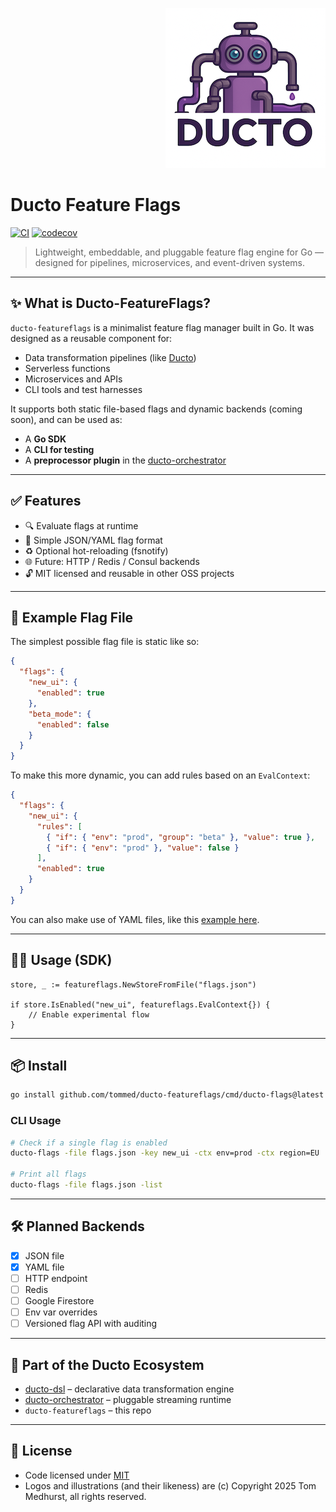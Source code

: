 <!--suppress HtmlDeprecatedAttribute -->
<p align="right">
    <a href="https://github.com/tommed" title="See Project Ducto">
        <img src="./assets/ducto-logo-small.png" alt="A part of Project Ducto"/>
    </a>
</p>

# Ducto Feature Flags

[![CI](https://github.com/tommed/ducto-featureflags/actions/workflows/ci.yml/badge.svg)](https://github.com/tommed/ducto-featureflags/actions/workflows/ci.yml)
[![codecov](https://codecov.io/gh/tommed/ducto-featureflags/branch/main/graph/badge.svg)](https://codecov.io/gh/tommed/ducto-featureflags)

> Lightweight, embeddable, and pluggable feature flag engine for Go — designed for pipelines, microservices, and event-driven systems.

---
## ✨ What is Ducto-FeatureFlags?

`ducto-featureflags` is a minimalist feature flag manager built in Go. It was designed as a reusable component for:
- Data transformation pipelines (like [Ducto](https://github.com/tommed))
- Serverless functions
- Microservices and APIs
- CLI tools and test harnesses

It supports both static file-based flags and dynamic backends (coming soon), and can be used as:
- A **Go SDK**
- A **CLI for testing**
- A **preprocessor plugin** in the [ducto-orchestrator](https://github.com/tommed/ducto-orchestrator)

---
## ✅ Features

- 🔍 Evaluate flags at runtime
- 🧩 Simple JSON/YAML flag format
- ♻️ Optional hot-reloading (fsnotify)
- 🌐 Future: HTTP / Redis / Consul backends
- 🔓 MIT licensed and reusable in other OSS projects

---
## 🔧 Example Flag File

The simplest possible flag file is static like so:
```json
{
  "flags": {
    "new_ui": {
      "enabled": true
    },
    "beta_mode": {
      "enabled": false
    }
  }
}
```

To make this more dynamic, you can add rules based on an `EvalContext`:
```json
{
  "flags": {
    "new_ui": {
      "rules": [
        { "if": { "env": "prod", "group": "beta" }, "value": true },
        { "if": { "env": "prod" }, "value": false }
      ],
      "enabled": true
    }
  }
}
```

You can also make use of YAML files, like this [example here](./examples/with_rules.yaml).

---
## 🧑‍💻 Usage (SDK)

```golang
store, _ := featureflags.NewStoreFromFile("flags.json")

if store.IsEnabled("new_ui", featureflags.EvalContext{}) {
    // Enable experimental flow
}
```

---
## 📦 Install

```bash
go install github.com/tommed/ducto-featureflags/cmd/ducto-flags@latest
```

### CLI Usage

```bash
# Check if a single flag is enabled
ducto-flags -file flags.json -key new_ui -ctx env=prod -ctx region=EU

# Print all flags
ducto-flags -file flags.json -list
```

---
## 🛠️ Planned Backends
- [x] JSON file
- [x] YAML file
- [ ] HTTP endpoint
- [ ] Redis
- [ ] Google Firestore
- [ ] Env var overrides
- [ ] Versioned flag API with auditing

---
## 🤖 Part of the Ducto Ecosystem
- [ducto-dsl](https://github.com/tommed/ducto-dsl) – declarative data transformation engine
- [ducto-orchestrator](https://github.com/tommed/ducto-orchestrator) – pluggable streaming runtime
- `ducto-featureflags` – this repo

---
## 🧰 License
- Code licensed under [MIT](./LICENSE)
- Logos and illustrations (and their likeness) are (c) Copyright 2025 Tom Medhurst, all rights reserved.

